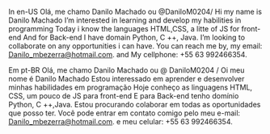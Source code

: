 In en-US
Olá, me chamo Danilo Machado ou @DaniloM0204/ Hi my name is Danilo Machado
I’m interested in learning and develop my habilities in programming
Today i know the languages HTML,CSS, a litte of JS for front-end
And for Back-end I have domain Python, C ++, Java.
I’m looking to collaborate on any opportunities i can have.
You can reach me by, my email: Danilo_mbezerra@hotmail.com. and My cellphone: +55 63 992466354.

Em pt-BR
Olá, me chamo Danilo Machado ou @ DaniloM0204 / Oi meu nome é Danilo Machado
Estou interessado em aprender e desenvolver minhas habilidades em programação
Hoje conheço as linguagens HTML, CSS, um pouco de JS para front-end
E para Back-end tenho domínio Python, C ++,Java.
Estou procurando colaborar em todas as oportunidades que posso ter.
Você pode entrar em contato comigo pelo meu e-mail: Danilo_mbezerra@hotmail.com. e meu celular: +55 63 992466354.
